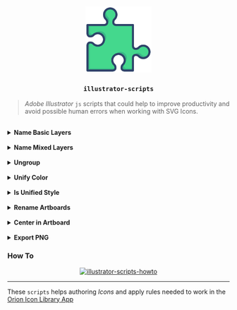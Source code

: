 <p align="center">
  <img alt="illustrator-scripts" title="illustrator-scripts" src="icon.svg" width="150"> 
</p>

<h3 align="center">
  <code>illustrator-scripts</code>
</h3>

> _Adobe Illustrator_ `js` scripts that could help to improve productivity
> and avoid possible human errors when working with SVG Icons.

<br/>

<details>
  <summary><b>Name Basic Layers</b></summary>
  <h4>Loop into each <i>Artboard</i> and set a name on each <code>path</code> with color.</h4>

Sets a progressive _Layer_ name (default _layerX_ where `x` is a progressive number) depending on the `fillColor` or `strokeColor` (if it is a stroked or filled `path`). In case an element in the same _Artboard_ has the same _color_, the same _Layer_ name will be stored in memory.

**important note**: this `script` is intended to **be used only when** there is an _unified_ style in the _Artboard_, that is: **all paths are stroke or all paths are filled, not mixed**. Use [is-unified script](is-unified.js) to check if all _Artboards_ respect this rule.

[name-basic-layers.js](name-basic-layers.js)

</details>

<br/>

<details>
  <summary><b>Name Mixed Layers</b></summary>
  <h4>Loop into each <i>Artboard</i> and set a name on each <code>path</code> that has <code>stroke</code>, <code>transparency</code> and <code>color</code>.

Works similarly as `name-basic-layers.js` but with more features for situations where there are _combined styles_ in each _Artboard_.</h4>

Sets a name for each _layer_ that is `stroked` (default name: `stroke`), another name for each _layer_ or _group_ with `transparency` less than `100%`, and the progressive names for each `filled` layer.

Note that the result in each _Artboard_ will respect this rules:

- each `stroked path` will be named as **stroke** (default)
- each `filled path` or `group` with `transparency` will be named as **opacity** (default) <sup>\*</sup>
- each `filled path` without `transparency` will be named progressively like **layer1** and so on (default) and assign the same name for the same color _layer_ <sup>\*</sup>

<sup>\*</sup> <small>`filled paths` inside a `group` with `transparency` won't receive any name </small>

**important note**: this `script` may not work in some situations and is only intended to solve specific needs as described above.

[name-color-layers.js](name-color-layers.js)

</details>

<br/>

<details>
  <summary><b>Ungroup</b></summary>

Due to an _Illustrator_ bug when exporting named _layers_ in nested `groups`, which in some cases do not receive its related property, this `script` ungroups everything but the `transparency` group (which are normally named before).

[ungroup.js](ungroup.js)

</details>

<br />

<details>
  <summary><b>Unify Color</b></summary>

Once all desired _layers_ are named, it is sometimes useful to set all `paths` in one given _color_. As in the other `scripts`, this will set the `strokeColor` or `fillColor` depending on the `path`.

[unifyColor.js](unifyColor.js)

</details>

<br />

<details>
  <summary><b>Is Unified Style</b></summary>

Checks if each _Artboard_ has `paths` with strictly the same style (`filled` or `stroked`). The `script` breaks as soon as it finds a _mixed Artboard_ and tell which one it is (it also remains selected, making it easy to fix).

[is-unified.js](is-unified.js)

</details>

<br />

<details>
  <summary><b>Rename Artboards</b></summary>

Loop into each _Artboard_ and rename it with a `String` provided plus the _Artboard_ number as a suffix.

[rename-artborard.js](rename-artborard.js)

</details>

<br />

<details>
  <summary><b>Center in Artboard</b></summary>

Loop into each _Artboard_ and center its content. To guarantee the relative positions of its `paths`, the `script` group the content before centering it.

[center-in-artboard.js](center-in-artboard.js)

</details>

<br />

<details>
  <summary><b>Export PNG</b></summary>

Loop into each _Artboard_ and exports as a `.png` file in _1x_, _2x_ and _3x_ resolution, organized in different folders. Filename will be the `String` provided followed by the _Artboard_ name.

[export-png.js](export-png.js)

</details>

### How To

<p align="center">
  <a href="howto.mp4">
    <img alt="illustrator-scripts-howto" title="illustrator-scripts-howto" src="howto.gif" width="450"> 
  </a>
</p>

---

These `scripts` helps authoring _Icons_ and apply rules needed to work in the [Orion Icon Library App](https://orioniconlibrary.com/app)
